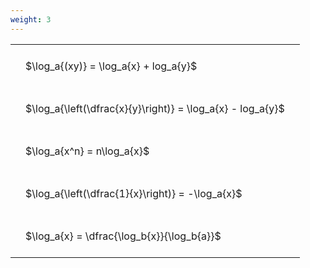 ```yaml
---
weight: 3
---
```


<style type="text/css">
#T_08413 th.col_heading {
  text-align: left;
  font-size: 1em;
}
#T_08413 td {
  text-align: left;
  font-size: 1em;
  padding: 1.5em;
}
</style>
<table id="T_08413">
  <thead>
  </thead>
  <tbody>
    <tr>
      <td id="T_08413_row0_col0" class="data row0 col0" >$\log_a{(xy)} = \log_a{x} + log_a{y}$</td>
    </tr>
    <tr>
      <td id="T_08413_row1_col0" class="data row1 col0" >$\log_a{\left(\dfrac{x}{y}\right)} = \log_a{x} - log_a{y}$</td>
    </tr>
    <tr>
      <td id="T_08413_row2_col0" class="data row2 col0" >$\log_a{x^n} = n\log_a{x}$</td>
    </tr>
    <tr>
      <td id="T_08413_row3_col0" class="data row3 col0" >$\log_a{\left(\dfrac{1}{x}\right)} = -\log_a{x}$</td>
    </tr>
    <tr>
      <td id="T_08413_row4_col0" class="data row4 col0" >$\log_a{x} = \dfrac{\log_b{x}}{\log_b{a}}$</td>
    </tr>
  </tbody>
</table>
